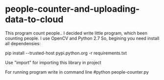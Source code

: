 # people-counter-and-uploading-data-to-cloud
This program count people.. I decided write little program, which been counting people. I use OpenCV and Python 2.7 So, begining you need install all dependensies:

pip install --trusted-host pypi.python.org -r requirements.txt

Use "import" for importing this library in project

For running program write in command line #python people-counter.py
